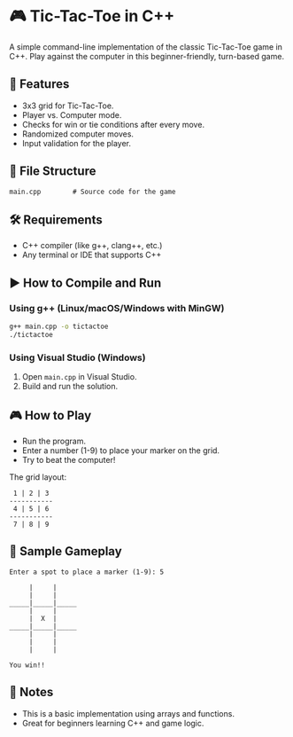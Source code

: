 

# 🎮 Tic-Tac-Toe in C++

A simple command-line implementation of the classic Tic-Tac-Toe game in C++. Play against the computer in this beginner-friendly, turn-based game.

## 🧠 Features

* 3x3 grid for Tic-Tac-Toe.
* Player vs. Computer mode.
* Checks for win or tie conditions after every move.
* Randomized computer moves.
* Input validation for the player.

## 📁 File Structure

```
main.cpp        # Source code for the game
```

## 🛠️ Requirements

* C++ compiler (like g++, clang++, etc.)
* Any terminal or IDE that supports C++

## ▶️ How to Compile and Run

### Using g++ (Linux/macOS/Windows with MinGW)

```bash
g++ main.cpp -o tictactoe
./tictactoe
```

### Using Visual Studio (Windows)

1. Open `main.cpp` in Visual Studio.
2. Build and run the solution.

## 🎮 How to Play

* Run the program.
* Enter a number (1-9) to place your marker on the grid.
* Try to beat the computer!

The grid layout:

```
 1 | 2 | 3
-----------
 4 | 5 | 6
-----------
 7 | 8 | 9
```

## 📸 Sample Gameplay

```
Enter a spot to place a marker (1-9): 5

     |     |     
     |     |     
_____|_____|_____
     |     |     
     |  X  |     
_____|_____|_____
     |     |     
     |     |     
     |     |     

You win!!
```

## 📌 Notes

* This is a basic implementation using arrays and functions.
* Great for beginners learning C++ and game logic.

